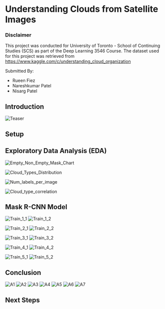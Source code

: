 # Understanding Clouds from Satellite Images
### Disclaimer
This project was conducted for University of Toronto - School of Continuing Studies (SCS) as part of the Deep Learning 3546 Course. The dataset used for this project was retrieved from https://www.kaggle.com/c/understanding_cloud_organization

Submitted By:
 - Rueen Fiez
 - Nareshkumar Patel
 - Nisarg Patel

## Introduction
![Teaser](assets/Teaser_AnimationwLabels.gif)

## Setup

## Exploratory Data Analysis (EDA) 

![Empty_Non_Empty_Mask_Chart](assets/Empty_Non_Empty_Mask_Chart.png)

![Cloud_Types_Distribution](assets/Cloud_Types_Distribution.png)

![Num_labels_per_image](assets/Num_labels_per_image.png)

![Cloud_type_correlation](assets/Cloud_type_correlation.png)

## Mask R-CNN Model
![Train_1_1](assets/Train_1_1.png)
![Train_1_2](assets/Train_1_2.png)

![Train_2_1](assets/Train_2_1.png)
![Train_2_2](assets/Train_2_2.png)

![Train_3_1](assets/Train_3_1.png)
![Train_3_2](assets/Train_3_2.png)

![Train_4_1](assets/Train_4_1.png)
![Train_4_2](assets/Train_4_2.png)

![Train_5_1](assets/Train_5_1.png)
![Train_5_2](assets/Train_5_2.png)


## Conclusion
![A1](assets/Actual_vs_pred_1.png)
![A2](assets/Actual_vs_pred_2.png)
![A3](assets/Actual_vs_pred_3.png)
![A4](assets/Actual_vs_pred_4.png)
![A5](assets/Actual_vs_pred_5.png)
![A6](assets/Actual_vs_pred_6.png)
![A7](assets/Actual_vs_pred_7.png)


## Next Steps
